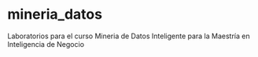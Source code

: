 # mineria_datos
Laboratorios para el curso Mineria de Datos Inteligente para la Maestría en Inteligencia de Negocio
